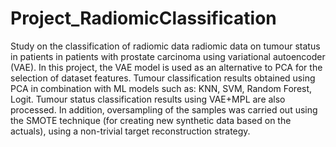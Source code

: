 # Project_RadiomicClassification
Study on the classification of radiomic data radiomic data on tumour status in patients in patients with prostate carcinoma using variational autoencoder (VAE). In this project, the VAE model is used as an alternative to PCA for the selection of dataset features. Tumour classification results obtained using PCA in combination with ML models such as: KNN, SVM, Random Forest, Logit. Tumour status classification results using VAE+MPL are also processed. In addition, oversampling of the samples was carried out using the SMOTE technique (for creating new synthetic data based on the actuals), using a non-trivial target reconstruction strategy.
